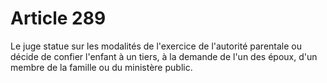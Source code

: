 # Article 289

Le juge statue sur les modalités de l'exercice de l'autorité parentale ou décide de confier l'enfant à un tiers, à la demande de l'un des époux, d'un membre de la famille ou du ministère public.